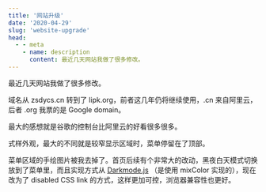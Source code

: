 ```yaml
---
title: '网站升级'
date: '2020-04-29'
slug: 'website-upgrade'
head:
  - - meta
    - name: description
      content: 最近几天网站我做了很多修改。
---
```


最近几天网站我做了很多修改。

域名从 zsdycs.cn 转到了 lipk.org，前者这几年仍将继续使用，.cn 来自阿里云，后者 .org 我票的是 Google domain。

最大的感想就是谷歌的控制台比阿里云的好看很多很多。

式样外观，最大的不同就是较窄显示区域时，菜单停留在了顶部。

菜单区域的手绘图片被我去掉了。首页后续有个非常大的改动，黑夜白天模式切换放到了菜单里，而且实现方式从 [Darkmode.js](http://github.com/sandoche/Darkmode.js) （是使用 mixColor 实现的），现在改为了 disabled CSS link 的方式，这样更加可控，浏览器兼容性也更好。
